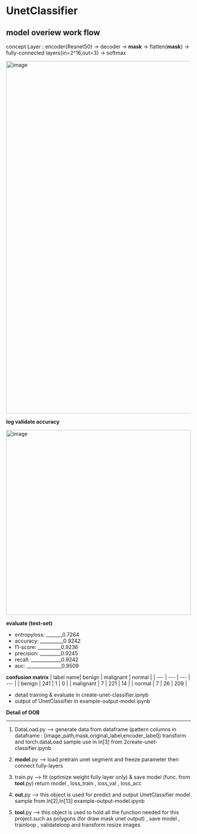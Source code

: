 # UnetClassifier
## **model overiew work flow**       

concept Layer : encoder{Resnet50} -> decoder -> **mask** -> flatten{**mask**} -> fully-connected layers{in=2^16,out=3} -> softmax



<img width="960" alt="image" src="https://github.com/Dont-HurtMe/UnetClassifier/assets/154254885/b711ed1a-0d66-41e9-88d8-b842b1f1e6e4">





**log validate accuracy**


<img width="504" alt="image" src="https://github.com/Dont-HurtMe/UnetClassifier/assets/154254885/c7a4aabb-041d-4baa-9ed1-11a254fb85ae">




**evaluate (test-set)**
* entropyloss: _______0.7264 
* accuracy: __________0.9242 
* f1-score: __________0.9236
* precision: _________0.9245 
* recall: _____________0.9242
* auc: _______________0.9509

**confusion matrix**
| label name| benign | malignant | normal |
| --- | --- | --- | --- |
| benign  | 241  | 1 | 0 |
| malignant  | 7 | 221  | 14  |
| normal  | 7 | 26 | 209  |

* detail training & evaluate in create-unet-classifier.ipnyb
* output of UnetClassifier in example-output-model.ipynb





**Detail of OOB**
________________________________________

1. DataLoad.py --> generate data from dataframe (pattern columns in dataframe : [image_path,mask,original_label,encoder_label]) transform and torch.dataLoad sample use in In[3] from 2create-unet-classifier.ipynb



2. __model__.py --> load pretrain unet segment and freeze parameter then connect fully-layers 



3. train.py --> fit (optimize weight fully layer only) & save model (func. from __tool__.py) return model , loss_train , loss_val , loss_acc 



4. __out__.py --> this object is used for predict and output UnetClassifier model sample from In[2],In[13] example-output-model.ipynb



5. __tool__.py --> this object is used to hold all the function needed for this project.such as polygons (for draw mask unet output) , save model , trainloop , validateloop and transform resize images









